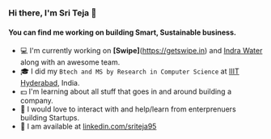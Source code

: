 ### Hi there, I'm Sri Teja 👋

#### You can find me working on building Smart, Sustainable business.

- :computer: I'm currently working on **[Swipe]**(https://getswipe.in) and [Indra Water](http://www.indrawater.com) along with an awesome team. 
- :mortar_board: I did my `Btech and MS by Research in Computer Science` at [IIIT Hyderabad](http://www.iiit.ac.in), India.
- :dollar: I'm learning about all stuff that goes in and around building a company.
- :raised_hands: I would love to interact with and help/learn from enterprenuers building Startups.
- :email: I am available at [linkedin.com/sriteja95](https://linkedin.com/profile/sriteja95)
